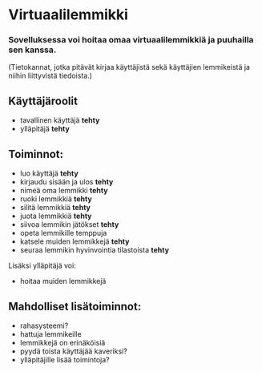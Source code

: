 # Virtuaalilemmikki

### Sovelluksessa voi hoitaa omaa virtuaalilemmikkiä ja puuhailla sen kanssa.
(Tietokannat, jotka pitävät kirjaa käyttäjistä sekä käyttäjien lemmikeistä ja niihin liittyvistä tiedoista.)

## Käyttäjäroolit
- tavallinen käyttäjä **tehty**
- ylläpitäjä **tehty**

## Toiminnot:
- luo käyttäjä **tehty**
- kirjaudu sisään ja ulos **tehty**
- nimeä oma lemmikki **tehty**
- ruoki lemmikkiä **tehty**
- silitä lemmikkiä **tehty**
- juota lemmikkiä **tehty**
- siivoa lemmikin jätökset **tehty**
- opeta lemmikille temppuja
- katsele muiden lemmikkejä **tehty**
- seuraa lemmikin hyvinvointia tilastoista **tehty**

Lisäksi ylläpitäjä voi:
- hoitaa muiden lemmikkejä

## Mahdolliset lisätoiminnot:
- rahasysteemi?
- hattuja lemmikeille
- lemmikkejä on erinäköisiä
- pyydä toista käyttäjää kaveriksi?
- ylläpitäjille lisää toimintoja?
